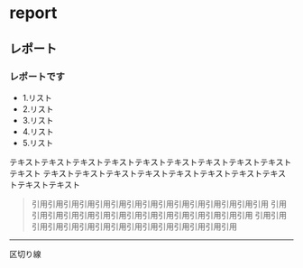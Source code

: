 # report
## レポート
### レポートです

* 1.リスト
* 2.リスト
* 3.リスト
* 4.リスト
* 5.リスト

テキストテキストテキストテキストテキストテキストテキストテキストテキストテキスト
テキストテキストテキストテキストテキストテキストテキストテキストテキストテキスト

> 引用引用引用引用引用引用引用引用引用引用引用引用引用引用引用
> 引用引用引用引用引用引用引用引用引用引用引用引用引用引用引用
> 引用引用引用引用引用引用引用引用引用引用引用引用引用引用引用

--------------------------------------------
区切り線
